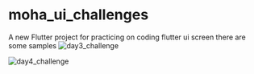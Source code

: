 # moha_ui_challenges

A new Flutter project for practicing on coding flutter ui screen
there are some samples
![day3_challenge](https://user-images.githubusercontent.com/30954186/210799404-886aad55-83e3-452b-913c-65b57109b5b1.png)

![day4_challenge](https://user-images.githubusercontent.com/30954186/210799440-4ab3dff8-cefa-45e6-a3a6-3a32b83fe05c.png)

